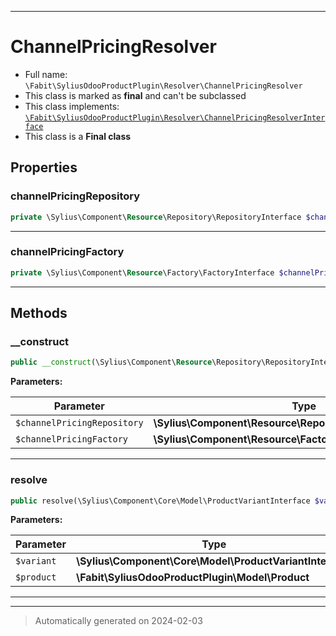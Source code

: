 ***

# ChannelPricingResolver





* Full name: `\Fabit\SyliusOdooProductPlugin\Resolver\ChannelPricingResolver`
* This class is marked as **final** and can't be subclassed
* This class implements:
[`\Fabit\SyliusOdooProductPlugin\Resolver\ChannelPricingResolverInterface`](./ChannelPricingResolverInterface.md)
* This class is a **Final class**



## Properties


### channelPricingRepository



```php
private \Sylius\Component\Resource\Repository\RepositoryInterface $channelPricingRepository
```






***

### channelPricingFactory



```php
private \Sylius\Component\Resource\Factory\FactoryInterface $channelPricingFactory
```






***

## Methods


### __construct



```php
public __construct(\Sylius\Component\Resource\Repository\RepositoryInterface $channelPricingRepository, \Sylius\Component\Resource\Factory\FactoryInterface $channelPricingFactory): mixed
```








**Parameters:**

| Parameter | Type | Description |
|-----------|------|-------------|
| `$channelPricingRepository` | **\Sylius\Component\Resource\Repository\RepositoryInterface** |  |
| `$channelPricingFactory` | **\Sylius\Component\Resource\Factory\FactoryInterface** |  |





***

### resolve



```php
public resolve(\Sylius\Component\Core\Model\ProductVariantInterface $variant, \Fabit\SyliusOdooProductPlugin\Model\Product $product): \Sylius\Component\Core\Model\ChannelPricingInterface
```








**Parameters:**

| Parameter | Type | Description |
|-----------|------|-------------|
| `$variant` | **\Sylius\Component\Core\Model\ProductVariantInterface** |  |
| `$product` | **\Fabit\SyliusOdooProductPlugin\Model\Product** |  |





***


***
> Automatically generated on 2024-02-03
